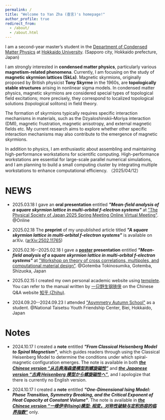 ```yaml
---
permalink: /
title: "Welcome to Yan Zha (查言)'s homepage!"
author_profile: true
redirect_from: 
  - /about/
  - /about.html
---
```

I am a second-year master’s student in the [Department of Condensed Matter Physics](https://www2.sci.hokudai.ac.jp/gs/en/dcmp) at [Hokkaido University](https://www.global.hokudai.ac.jp/). (Sapporo city, Hokkaido prefecture, Japan) 

I am strongly interested in **condensed matter physics**, particularly various **magnetism-related phenomena**. 
Currently, I am focusing on the study of **magnetic skyrmion lattices (SkLs)**. 
Magnetic skyrmions, originally proposed by British physicist **Tony Skyrme** in the 1960s, are **topologically stable structures** arising in nonlinear sigma models. 
In condensed matter physics, magnetic skyrmions are considered special types of topological field excitations; more precisely, they correspond to localized topological solutions (topological solitons) in field theory.

The formation of skyrmions typically requires specific interaction mechanisms in materials, such as the Dzyaloshinskii–Moriya interaction (DMI), magnetic frustration, magnetic anisotropy, and external magnetic fields etc. 
My current research aims to explore whether other specific interaction mechanisms may also contribute to the emergence of magnetic skyrmions.

In addition to physics, I am enthusiastic about assembling and maintaining high-performance workstations for scientific computing. 
High-performance workstations are essential for large-scale parallel numerical simulations, and I am planning to build a small computing cluster by integrating multiple workstations to enhance computational efficiency.
（2025/04/12）

NEWS
======
* 2025.03.18 I gave an **oral presentation** entitled ***"Mean-field analysis of a square skyrmion lattice in multi-orbital f-electron systems"*** at ["The Physical Society of Japan 2025 Spring Meeting Online Virtual Meeting"](https://www.jps.or.jp/english/meetings-and-awards/spring/spring-meeting.html). @Online

* 2025.02.18 The **preprint** of my unpublished article titled ***"A square skyrmion lattice in multi-orbital f-electron systems"*** is available on arXiv. ([arXiv:2502.11765](https://arxiv.org/abs/2502.11765))

* 2025.02.16--2025.02.18 I gave a **[poster](https://yzhacn.github.io/images/20250217_yzha_asymmetry.pdf) presentation** entitled ***"Mean-field analysis of a square skyrmion lattice in multi-orbital f-electron systems"*** at ["Workshop on theory of cross correlations, multipoles, and
computational material design"](https://asymmetry.hiroshima-u.ac.jp/event/2532). @Gotemba Tokinosumika, Gotemba, Shizuoka, Japan


* 2025.02.15 I created my own personal academic website using [templete](https://github.com/academicpages/academicpages.github.io). You can refer to the manual written by [一只野生钢铁侠](https://www.zhihu.com/people/91-53-41-34) on the Chinese Q&A website [知乎 (Zhihu)](https://zhuanlan.zhihu.com/p/711554540).

* 2024.09.20--2024.09.23 I attended ["Asymmetry Autumn School"](https://asymmetry.hiroshima-u.ac.jp/event/1097) as a student. @National Taisetsu Youth Friendship Center, Biei, Hokkaido, Japan

Notes
======
* 2024.10.17 I created a **note** entitled ***"From Classical Heisenberg Model to Spiral Magnetism"***, which guides readers through using the Classical Heisenberg Model to determine the conditions under which spiral-magnetic configuration emerges. The note is available in both ***[the Chinese version “从古典海森堡模型到螺旋磁性”](https://yzhacn.github.io/files/20241017_spiral.pdf)*** and ***[the Japanese version “古典 Heisenberg 模型から螺旋磁性へ”](https://yzhacn.github.io/files/20241017_spiral_ja.pdf)***, and I apologize that there is currently no English version.

* 2024.10.17 I created a **note** entitled ***"One-Dimensional Ising Model: Phase Transition, Symmetry Breaking, and the Critical Exponent of Heat Capacity at Constant Volume"***. The note is available in ***[the Chinese version “一维伊辛(Ising)模型: 相变，对称性破缺与定积热容的临界指数”](https://yzhacn.github.io/files/20241017_ising.pdf)*** only.
